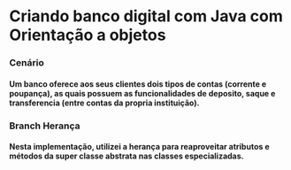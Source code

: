 # Criando banco digital com Java com Orientação a objetos


### __Cenário__ 
#### Um banco oferece aos seus clientes dois tipos de contas (corrente e poupança), as quais possuem as funcionalidades de deposito, saque e transferencia (entre contas da propria instituição).

### __Branch Herança__
#### Nesta implementação, utilizei a herança para reaproveitar atributos e métodos da super classe abstrata nas classes especializadas.